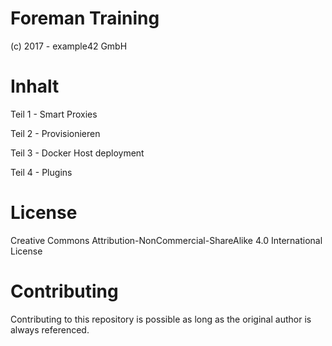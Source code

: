 # Foreman Training
(c) 2017 - example42 GmbH

# Inhalt

Teil 1 - Smart Proxies

Teil 2 - Provisionieren

Teil 3 - Docker Host deployment

Teil 4 - Plugins

# License
Creative Commons Attribution-NonCommercial-ShareAlike 4.0 International License

# Contributing
Contributing to this repository is possible as long as the original author is always referenced.


